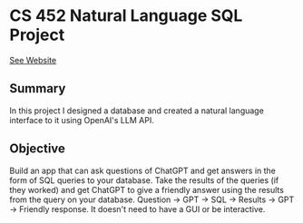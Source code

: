 # CS 452 Natural Language SQL Project

[See Website](https://pf274.github.io/cs452naturalLanguageSqlProject)

## Summary

In this project I designed a database and created a natural language interface to it using OpenAI's LLM API.

## Objective

Build an app that can ask questions of ChatGPT and get answers in the form of SQL queries to your database. Take the results of the queries (if they worked) and get ChatGPT to give a friendly answer using the results from the query on your database. Question -> GPT -> SQL -> Results -> GPT -> Friendly response. It doesn't need to have a GUI or be interactive.
